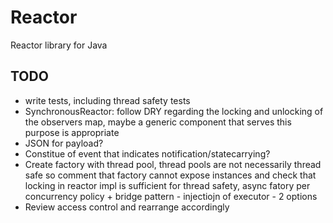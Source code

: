 # Reactor

Reactor library for Java

## TODO

- write tests, including thread safety tests
- SynchronousReactor: follow DRY regarding the locking and unlocking of the observers map, maybe a generic component that serves this purpose is appropriate
- JSON for payload?
- Constitue of event that indicates notification/statecarrying?
- Create factory with thread pool, thread pools are not necessarily thread safe so comment that factory cannot expose instances and check that locking in reactor impl is sufficient for thread safety, async fatory per concurrency policy + bridge pattern - injectiojn of executor - 2 options
- Review access control and rearrange accordingly
